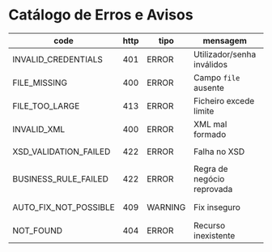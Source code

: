 # Catálogo de Erros e Avisos

| code | http | tipo | mensagem | acção |
|------|------|------|----------|-------|
| INVALID_CREDENTIALS | 401 | ERROR | Utilizador/senha inválidos | Rever credenciais |
| FILE_MISSING | 400 | ERROR | Campo `file` ausente | Reenviar com ficheiro |
| FILE_TOO_LARGE | 413 | ERROR | Ficheiro excede limite | Dividir período |
| INVALID_XML | 400 | ERROR | XML mal formado | Corrigir fonte |
| XSD_VALIDATION_FAILED | 422 | ERROR | Falha no XSD | Ver `details[]` |
| BUSINESS_RULE_FAILED | 422 | ERROR | Regra de negócio reprovada | Corrigir dados |
| AUTO_FIX_NOT_POSSIBLE | 409 | WARNING | Fix inseguro | Corrigir manualmente |
| NOT_FOUND | 404 | ERROR | Recurso inexistente | Ver ID |
